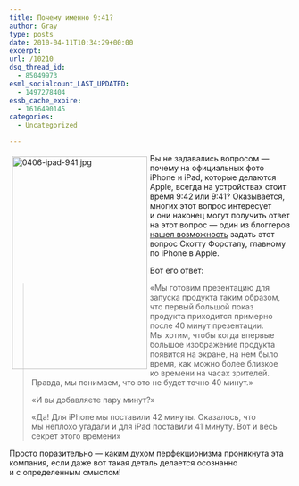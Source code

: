 ```yaml
---
title: Почему именно 9:41?
author: Gray
type: posts
date: 2010-04-11T10:34:29+00:00
excerpt:
url: /10210
dsq_thread_id:
  - 85049973
esml_socialcount_LAST_UPDATED:
  - 1497278404
essb_cache_expire:
  - 1616490145
categories:
  - Uncategorized

---
```








<img src="https://i0.wp.com/www.searchengines.ru/blog/0406-ipad-941.jpg?resize=242%2C382" width="242" height="382" alt="0406-ipad-941.jpg" style="float:left; margin-top:5px; margin-right:5px; margin-bottom:5px; margin-left:5px;" data-recalc-dims="1" /> 

Вы&nbsp;не&nbsp;задавались вопросом&nbsp;&mdash; почему на&nbsp;официальных фото iPhone и&nbsp;iPad, которые делаются Apple, всегда на&nbsp;устройствах стоит время 9:42 или 9:41? Оказывается, многих этот вопрос интересует и&nbsp;они наконец могут получить ответ на&nbsp;этот вопрос&nbsp;&mdash; один из&nbsp;блоггеров <a href="http://www.networkworld.com/community/node/59824" target="_blank">нашел возможность</a> задать этот вопрос Скотту Форсталу, главному по&nbsp;iPhone в&nbsp;Apple.

Вот его ответ:

> &laquo;Мы&nbsp;готовим презентацию для запуска продукта таким образом, что первый большой показ продукта приходится примерно после 40&nbsp;минут презентации. Мы&nbsp;хотим, чтобы когда впервые большое изображение продукта появится на&nbsp;экране, на&nbsp;нем было время, как можно более близкое ко&nbsp;времени на&nbsp;часах зрителей. Правда, мы&nbsp;понимаем, что это не&nbsp;будет точно 40&nbsp;минут.&raquo;
> 
> &laquo;И&nbsp;вы&nbsp;добавляете пару минут?&raquo;
> 
> &laquo;Да! Для iPhone мы&nbsp;поставили 42&nbsp;минуты. Оказалось, что мы&nbsp;неплохо угадали и&nbsp;для iPad поставили 41&nbsp;минуту. Вот и&nbsp;весь секрет этого времени&raquo;

Просто поразительно&nbsp;&mdash; каким духом перфекционизма проникнута эта компания, если даже вот такая деталь делается осознанно и&nbsp;с&nbsp;определенным смыслом!